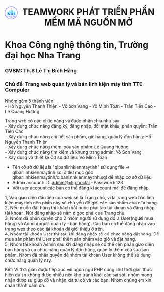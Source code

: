 <h1><img style="float: left" src="NTU_logo.png" width="40" height="40"><center> TEAMWORK PHÁT TRIỂN PHẦN MỀM MÃ NGUỒN MỞ</center></h1>
<h1>Khoa Công nghệ thông tin, Trường đại học Nha Trang</h1>
                                       
<h3>GVBM: Th.S Lê Thị Bích Hằng</h3>
<h3>Chủ đề: Trang web quản lý và bán linh kiện máy tính TTC Computer</h3>

Nhóm gồm 5 thành viên: </br>
    - Hồ Nguyễn Thanh Thiện
    - Võ Sơn Vang
    - Võ Minh Toàn
    - Trần Tiến Cao
    - Lê Quang Hưởng

Trang web có các chức năng và được phân chia như sau: </br>
    - Xây dựng chức năng đăng ký, đăng nhập, đổi mật khẩu, phân quyền: Trần Tiến Cao</br>
    - Xây dựng chức năng chi tiết sản phẩm, giỏ hàng, quản lý đơn hàng: Hồ Nguyễn Thanh Thiện</br>
    - Xây dựng chức năng thêm, xóa sản phẩm: Lê Quang Hưởng</br>
    - Xây dựng chức năng tìm kiếm và khung trang admin: Võ Sơn Vang</br>
    - Xây dụng và thiết kế Cơ sở dữ liệu: Võ Minh Toàn

* Tên cở sở dữ liệu là "qlbanlinhkienmaytinh"
sử dụng file -> qlbanlinhkienmaytinh.sql ở thư mục gốc qlbanlinhkienmaytinh/qlbanlinhkienmaytinh.sql để nhập cơ sở dữ liệu
* Admin account: 
    ID: admin@php.hoclai - Password: 123
* Với user account các bạn có thể đăng kí account mới để đăng nhập.

1, Vào giao diện đầu tiên của web sẽ là Trang chủ, vì là trang web bán linh kiện máy tính 
nên phần này sẽ chủ yếu để giới các sản phẩm của cửa hàng.</br>
2, Nếu muốn đặt hàng thì khách bắt buộc phải tạo tài khoản và đăng nhập tài khoản.
Nút đăng nhập sẽ nằm ở góc phải của Trang chủ.</br>
3, Nhóm đã phân quyền cho 2 nhóm người sử dụng đó là User(người mua hàng) và Admin(người quản lý - bán hàng).
Các bạn có thể đăng nhập vào trang web theo các tài khoản đã giới thiệu ở trên.</br>
4, Nhóm tài khoản User thì sau khi đăng nhập sẽ có chức năng đặt hàng.
Để mua sản phẩm thì User phải thêm sản phẩm vào giỏ và đặt hàng.</br>
5, Nhóm tài khoản Admin sau khi đăng nhập sẽ có thể đến phần giao diện bán hàng và cả chức năng quản lý đơn hàng,
quản lý thêm xóa sửa sản phẩm.
Nhóm đã phân quyền để nhóm tài khoản User không thể sử dụng chức năng quản lý này.</br>

Kết: Vì thời gian được tiếp xúc với ngôn ngữ PHP cũng như thời gian thực hiện dự án không được nhiều nên khó tránh khỏi
các sai sót, nhóm mong nhận được sự giúp đỡ và nhận xét từ cô và các bạn. Nhóm chúng em xin chân thành cảm ơn.
